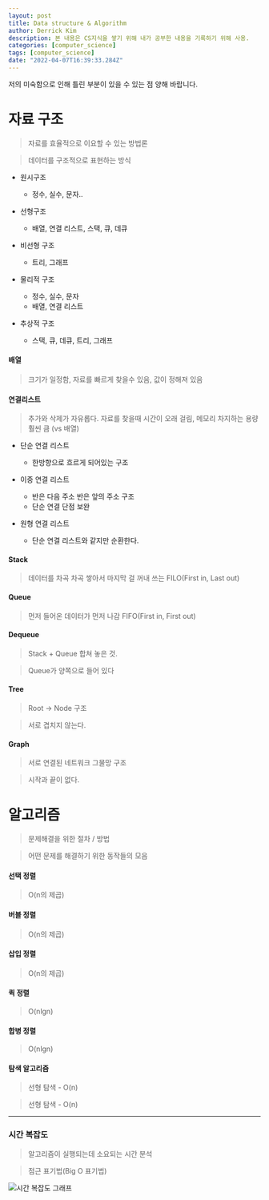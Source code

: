 ```yaml
---
layout: post
title: Data structure & Algorithm
author: Derrick Kim
description: 본 내용은 CS지식을 쌓기 위해 내가 공부한 내용을 기록하기 위해 사용.
categories: [computer_science]
tags: [computer_science]
date: "2022-04-07T16:39:33.284Z"
---
```

저의 미숙함으로 인해 틀린 부분이 있을 수 있는 점 양해 바랍니다. 
  
  
# 자료 구조 
> 자료를 효율적으로 이요할 수 있는 방법론

> 데이터를 구조적으로 표현하는 방식

- 원시구조
	- 정수, 실수, 문자..
- 선형구조
	- 배열, 연결 리스트, 스택, 큐, 데큐
- 비선형 구조
	- 트리, 그래프

- 물리적 구조
	- 정수, 실수, 문자
	- 배열, 연결 리스트
- 추상적 구조
	- 스택, 큐, 데큐, 트리, 그래프
 

#### 배열
> 크기가 일정함, 자료를 빠르게 찾을수 있음, 값이 정해져 있음


#### 연결리스트
 > 추가와 삭제가 자유롭다. 자료를 찾을때 시간이 오래 걸림, 메모리 차지하는 용량 훨씬 큼 (vs 배열)
 
 - 단순 연결 리스트
	 - 한방향으로 흐르게 되어있는 구조

 - 이중 연결 리스트
	 - 반은 다음 주소 반은 앞의 주소 구조
	 - 단순 연결 단점 보완

 - 원형 연결 리스트
	 - 단순 연결 리스트와 같지만 순환한다.

#### Stack
> 데이터를 차곡 차곡 쌓아서 마지막 걸 꺼내 쓰는 FILO(First in, Last out)

#### Queue 
> 먼저 들어온 데이터가 먼저 나감 FIFO(First in, First out)

#### Dequeue
> Stack + Queue 합쳐 놓은 것.

> Queue가 양쪽으로 들어 있다

#### Tree
> Root -> Node 구조 

> 서로 겹치지 않는다.

#### Graph
> 서로 연결된 네트워크 그물망 구조

> 시작과 끝이 없다.

	 
# 알고리즘 
> 문제해결을 위한 절차 / 방법

> 어떤 문제를 해결하기 위한 동작들의 모음

#### 선택 정렬 
> O(n의 제곱)
 
#### 버블 정렬
> O(n의 제곱)

#### 삽입 정렬
> O(n의 제곱)

#### 퀵 정렬
> O(nlgn)

#### 합병 정렬
> O(nlgn)

#### 탐색 알고리즘
> 선형 탐색 - O(n)

> 선형 탐색 - O(n) 

--- 
### 시간 복잡도 
> 알고리즘이 실행되는데 소요되는 시간 분석

> 점근 표기법(Big O 표기법)

![시간 복잡도 그래프]()
















	 
